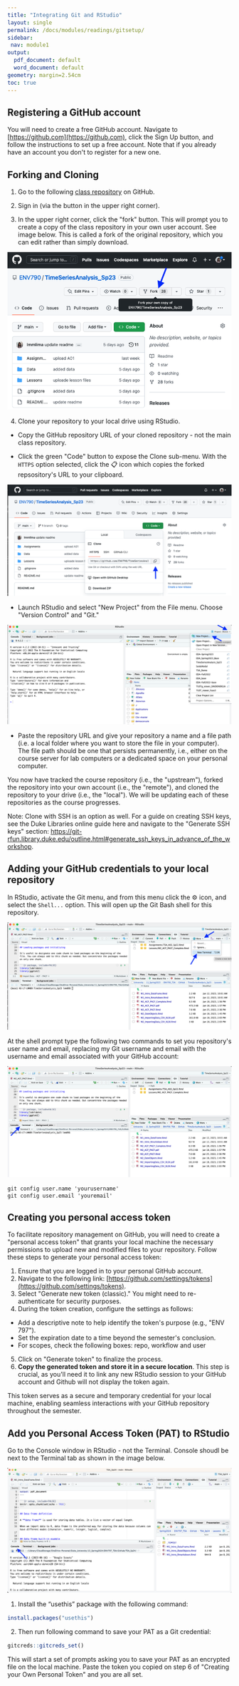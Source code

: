 ```yaml
---
title: "Integrating Git and RStudio"
layout: single
permalink: /docs/modules/readings/gitsetup/
sidebar:
 nav: module1
output:
  pdf_document: default
  word_document: default
geometry: margin=2.54cm
toc: true
---
```



## Registering a GitHub account

You will need to create a free GitHub account. Navigate to [https://github.com](https://github.com), click the Sign Up button, and follow the instructions to set up a free account. Note that if you already have an account you don't to register for a new one.

## Forking and Cloning 

1. Go to the following [class repository](https://github.com/ENV797/TSA_Sp24) on GitHub.

2. Sign in (via the button in the upper right corner). 

3. In the upper right corner, click the "fork" button. This will prompt you to create a copy of the class repository in your own user account. See image below. This is called a fork of the original repository, which you can edit rather than simply download. 

![Screenshot](/docs/assets/git-fork.jpeg)

4. Clone your repository to your local drive using RStudio. <br>

 * Copy the GitHub repository URL of your cloned repository - not the main class repository. <br>

 * Click the green "Code" button to expose the Clone sub-menu. With the `HTTPS` option selected, click the :clipboard: icon which copies the forked repsository's URL to your clipboard. <br>

 ![Screenshot](/docs/assets/git-clone.jpeg)

 * Launch RStudio and select "New Project" from the File menu. Choose "Version Control" and "Git." <br>

 ![Screenshot](/docs/assets/R-newproj.jpeg)

 * Paste the repository URL and give your repository a name and a file path (i.e. a local folder where you want to store the file in your computer). The file path should be one that persists permanently, i.e., either on the course server for lab computers or a dedicated space on your personal computer. <br>

You now have tracked the course repository (i.e., the "upstream"), forked the repository into your own account (i.e., the "remote"), and cloned the repository to your drive (i.e., the "local"). We will be updating each of these repositories as the course progresses. <br>

Note: Clone with SSH is an option as well. For a guide on creating SSH keys, see the Duke Libraries online guide here and navigate to the "Generate SSH keys" section:  https://git-rfun.library.duke.edu/outline.html#generate_ssh_keys_in_advance_of_the_workshop. <br>

## Adding your GitHub credentials to your local repository

In RStudio, activate the Git menu, and from this menu click the :gear: icon, and select the `Shell...` option. This will open up the Git Bash shell for this repository.

  ![Screenshot](/docs/assets/R-git-shell.jpeg)

At the shell prompt type the following two commands to set you repository's user name and email, replacing my Git username and email with the username and email associated with your GitHub account:

  ![Screenshot](/docs/assets/R-terminal.jpeg)

```terminal
git config user.name 'yourusername'
git config user.email 'youremail'
```

## Creating you personal access token

To facilitate repository management on GitHub, you will need to create a "personal access token" that grants your local machine the necessary permissions to upload new and modified files to your repository. Follow these steps to generate your personal access token:

1. Ensure that you are logged in to your personal GitHub account.
2. Navigate to the following link: [https://github.com/settings/tokens](https://github.com/settings/tokens).
3. Select "Generate new token (classic)." You might need to re-authenticate for security purposes.
4. During the token creation, configure the settings as follows:
* Add a descriptive note to help identify the token's purpose (e.g., "ENV 797").
* Set the expiration date to a time beyond the semester's conclusion.
* For scopes, check the following boxes: repo, workflow and user
5. Click on "Generate token" to finalize the process.
6. **Copy the generated token and store it in a secure location**. This step is crucial, as you'll need it to link any new RStudio session to your GitHub account and Github will not display the token again. 

This token serves as a secure and temporary credential for your local machine, enabling seamless interactions with your GitHub repository throughout the semester.

## Add you Personal Access Token (PAT) to RStudio

Go to the Console window in RStudio - not the Terminal. Console shoudl be next to the Terminal tab as shown in the image below.

  ![Screenshot](/docs/assets/R-console.jpeg)

1. Install the “usethis” package with the following command:

```r
install.packages("usethis")
```
2. Then run following command to save your PAT as a Git credential:

```r
gitcreds::gitcreds_set()
```
This will start a set of prompts asking you to save your PAT as an encrypted file on the local machine. Paste the token you copied on step 6 of "Creating your Own Personal Token" and you are all set.



